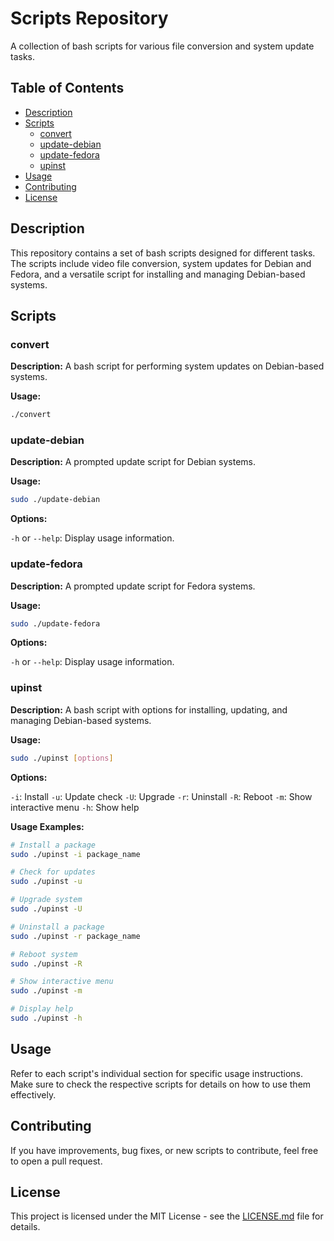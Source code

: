 # Scripts Repository

A collection of bash scripts for various file conversion and system update tasks.

## Table of Contents

- [Description](#description)
- [Scripts](#scripts)
  - [convert](#convert)
  - [update-debian](#update-debian)
  - [update-fedora](#update-fedora)
  - [upinst](#upinst)
- [Usage](#usage)
- [Contributing](#contributing)
- [License](#license)

## Description
This repository contains a set of bash scripts designed for different tasks. The scripts include video file conversion, system updates for Debian and Fedora, and a versatile script for installing and managing Debian-based systems.

## Scripts

### convert

**Description:**
A bash script for performing system updates on Debian-based systems.

**Usage:**
```bash
./convert
```

### update-debian

**Description:**
A prompted update script for Debian systems.

**Usage:**
```bash
sudo ./update-debian
```

**Options:**

`-h` or `--help`: Display usage information.

### update-fedora

**Description:**
A prompted update script for Fedora systems.

**Usage:**
```bash
sudo ./update-fedora
```

**Options:**

`-h` or `--help`: Display usage information.


### upinst

**Description:**
A bash script with options for installing, updating, and managing Debian-based systems.

**Usage:**
```bash
sudo ./upinst [options]
```

**Options:**

`-i`: Install
`-u`: Update check
`-U`: Upgrade
`-r`: Uninstall
`-R`: Reboot
`-m`: Show interactive menu
`-h`: Show help

**Usage Examples:**
```bash
# Install a package
sudo ./upinst -i package_name

# Check for updates
sudo ./upinst -u

# Upgrade system
sudo ./upinst -U

# Uninstall a package
sudo ./upinst -r package_name

# Reboot system
sudo ./upinst -R

# Show interactive menu
sudo ./upinst -m

# Display help
sudo ./upinst -h
```

## Usage
Refer to each script's individual section for specific usage instructions.
Make sure to check the respective scripts for details on how to use them effectively.

## Contributing

If you have improvements, bug fixes, or new scripts to contribute, feel free to open a pull request.

## License

This project is licensed under the MIT License - see the [LICENSE.md](LICENSE.md) file for details.
